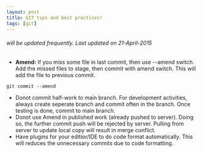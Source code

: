 ```yaml
---
layout: post
title: GIT tips and best practices!
tags: [git]
---
```


###### will be updated frequently. Last updated on 21-April-2015

* **Amend:** If you miss some file in last commit, then use  --amend switch.  Add the missed files to stage, then  commit with amend switch.   This will add the file to previous commit. 
```
git commit --amend
```
* Donot commit half-work to main branch.  For development activities, always create seperate branch and commit often in the branch. Once testing is done, commit to main branch. 
* Donot use Amend in published work (already pushed to server).  Doing so, the further commit push will be rejected by server.  Pulling from server to update local copy will result in merge conflict. 
* Have plugins for your editior/IDE to do code format automatically. This will reduces the unnecessary commits due to code formatting.